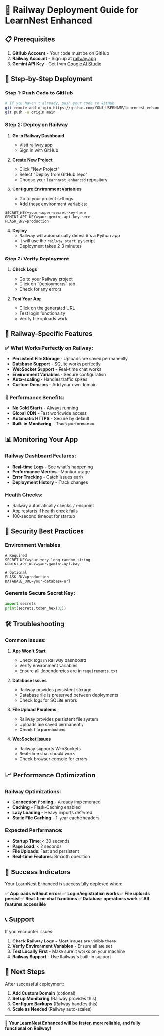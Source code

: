 # 🚀 Railway Deployment Guide for LearnNest Enhanced

## 📋 Prerequisites

1. **GitHub Account** - Your code must be on GitHub
2. **Railway Account** - Sign up at [railway.app](https://railway.app)
3. **Gemini API Key** - Get from [Google AI Studio](https://makersuite.google.com/app/apikey)

## 🎯 Step-by-Step Deployment

### Step 1: Push Code to GitHub

```bash
# If you haven't already, push your code to GitHub
git remote add origin https://github.com/YOUR_USERNAME/learnnest_enhanced.git
git push -u origin main
```

### Step 2: Deploy on Railway

1. **Go to Railway Dashboard**
   - Visit [railway.app](https://railway.app)
   - Sign in with GitHub

2. **Create New Project**
   - Click "New Project"
   - Select "Deploy from GitHub repo"
   - Choose your `learnnest_enhanced` repository

3. **Configure Environment Variables**
   - Go to your project settings
   - Add these environment variables:

```env
SECRET_KEY=your-super-secret-key-here
GEMINI_API_KEY=your-gemini-api-key-here
FLASK_ENV=production
```

4. **Deploy**
   - Railway will automatically detect it's a Python app
   - It will use the `railway_start.py` script
   - Deployment takes 2-3 minutes

### Step 3: Verify Deployment

1. **Check Logs**
   - Go to your Railway project
   - Click on "Deployments" tab
   - Check for any errors

2. **Test Your App**
   - Click on the generated URL
   - Test login functionality
   - Verify file uploads work

## 🔧 Railway-Specific Features

### ✅ What Works Perfectly on Railway:
- **Persistent File Storage** - Uploads are saved permanently
- **Database Support** - SQLite works perfectly
- **WebSocket Support** - Real-time chat works
- **Environment Variables** - Secure configuration
- **Auto-scaling** - Handles traffic spikes
- **Custom Domains** - Add your own domain

### 🚀 Performance Benefits:
- **No Cold Starts** - Always running
- **Global CDN** - Fast worldwide access
- **Automatic HTTPS** - Secure by default
- **Built-in Monitoring** - Track performance

## 📊 Monitoring Your App

### Railway Dashboard Features:
- **Real-time Logs** - See what's happening
- **Performance Metrics** - Monitor usage
- **Error Tracking** - Catch issues early
- **Deployment History** - Track changes

### Health Checks:
- Railway automatically checks `/` endpoint
- App restarts if health check fails
- 100-second timeout for startup

## 🔐 Security Best Practices

### Environment Variables:
```env
# Required
SECRET_KEY=your-very-long-random-string
GEMINI_API_KEY=your-gemini-api-key

# Optional
FLASK_ENV=production
DATABASE_URL=your-database-url
```

### Generate Secure Secret Key:
```python
import secrets
print(secrets.token_hex(32))
```

## 🛠️ Troubleshooting

### Common Issues:

1. **App Won't Start**
   - Check logs in Railway dashboard
   - Verify environment variables
   - Ensure all dependencies are in `requirements.txt`

2. **Database Issues**
   - Railway provides persistent storage
   - Database file is preserved between deployments
   - Check logs for SQLite errors

3. **File Upload Problems**
   - Railway provides persistent file system
   - Uploads are saved permanently
   - Check file permissions

4. **WebSocket Issues**
   - Railway supports WebSockets
   - Real-time chat should work
   - Check browser console for errors

## 📈 Performance Optimization

### Railway Optimizations:
- **Connection Pooling** - Already implemented
- **Caching** - Flask-Caching enabled
- **Lazy Loading** - Heavy imports deferred
- **Static File Caching** - 1-year cache headers

### Expected Performance:
- **Startup Time**: < 30 seconds
- **Page Load**: < 2 seconds
- **File Uploads**: Fast and persistent
- **Real-time Features**: Smooth operation

## 🎉 Success Indicators

Your LearnNest Enhanced is successfully deployed when:

✅ **App loads without errors**
✅ **Login/registration works**
✅ **File uploads persist**
✅ **Real-time chat functions**
✅ **Database operations work**
✅ **All features accessible**

## 📞 Support

If you encounter issues:

1. **Check Railway Logs** - Most issues are visible there
2. **Verify Environment Variables** - Ensure all are set
3. **Test Locally First** - Make sure it works on your machine
4. **Railway Support** - Use Railway's built-in support

## 🚀 Next Steps

After successful deployment:

1. **Add Custom Domain** (optional)
2. **Set up Monitoring** (Railway provides this)
3. **Configure Backups** (Railway handles this)
4. **Scale as Needed** (Railway auto-scales)

---

**🎯 Your LearnNest Enhanced will be faster, more reliable, and fully functional on Railway!** 